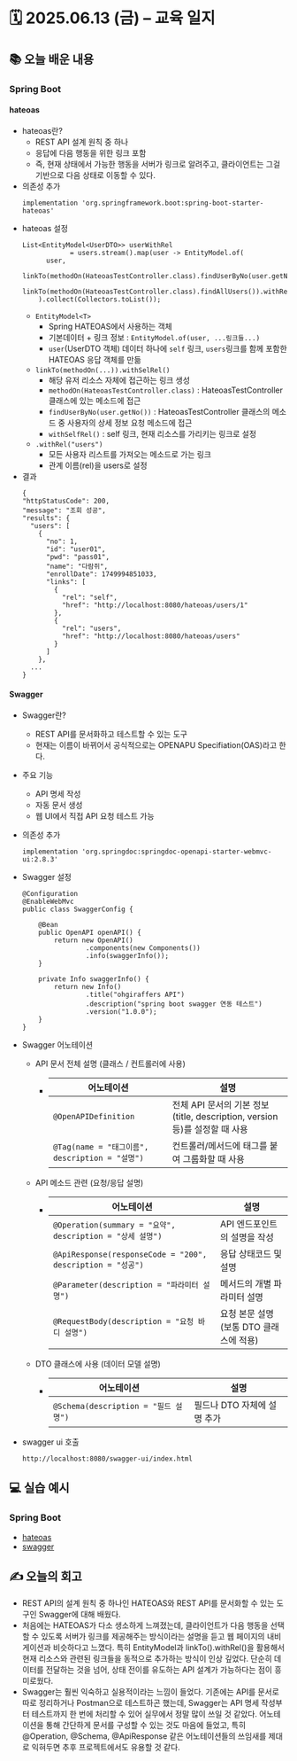 # 🗓️ 2025.06.13 (금) – 교육 일지

## 📚 오늘 배운 내용
### Spring Boot
#### hateoas
- hateoas란?
  - REST API 설계 원칙 중 하나
  - 응답에 다음 행동을 위한 링크 포함
  - 즉, 현재 상태에서 가능한 행동을 서버가 링크로 알려주고, 클라이언트는 그걸 기반으로 다음 상태로 이동할 수 있다.
- 의존성 추가
    ```
    implementation 'org.springframework.boot:spring-boot-starter-hateoas'
    ```
- hateoas 설정
    ```
    List<EntityModel<UserDTO>> userWithRel
                = users.stream().map(user -> EntityModel.of(
          user,
          linkTo(methodOn(HateoasTestController.class).findUserByNo(user.getNo())).withSelfRel(),
                linkTo(methodOn(HateoasTestController.class).findAllUsers()).withRel("users"))
        ).collect(Collectors.toList());
    ```
  - `EntityModel<T>`
    - Spring HATEOAS에서 사용하는 객체
    - 기본데이터 + 링크 정보 : `EntityModel.of(user, ...링크들...)`
    - `user`(UserDTO 객체) 데이터 하나에 `self` 링크, `users`링크를 함께 포함한 HATEOAS 응답 객체를 만듦
  - `linkTo(methodOn(...)).withSelRel()`
    - 해당 유저 리소스 자체에 접근하는 링크 생성
    - `methodOn(HateoasTestController.class)` : HateoasTestController 클래스에 있는 메소드에 접근
    - `findUserByNo(user.getNo())` : HateoasTestController 클래스의 메소드 중 사용자의 상세 정보 요청 메소드에 접근
    - `withSelfRel()` : self 링크, 현재 리소스를 가리키는 링크로 설정
  - `.withRel("users")`
    - 모든 사용자 리스트를 가져오는 메소드로 가는 링크
    - 관계 이름(rel)을 users로 설정
- 결과
  ```
  {
  "httpStatusCode": 200,
  "message": "조회 성공",
  "results": {
    "users": [
      {
        "no": 1,
        "id": "user01",
        "pwd": "pass01",
        "name": "다람쥐",
        "enrollDate": 1749994851033,
        "links": [
          {
            "rel": "self",
            "href": "http://localhost:8080/hateoas/users/1"
          },
          {
            "rel": "users",
            "href": "http://localhost:8080/hateoas/users"
          }
        ]
      },
    ...
  }
  ```
  
#### Swagger
- Swagger란?
  - REST API를 문서화하고 테스트할 수 있는 도구
  - 현재는 이름이 바뀌어서 공식적으로는 OPENAPU Specifiation(OAS)라고 한다.
- 주요 기능
  - API 명세 작성
  - 자동 문서 생성
  - 웹 UI에서 직접 API 요청 테스트 가능
- 의존성 추가
  ```
  implementation 'org.springdoc:springdoc-openapi-starter-webmvc-ui:2.8.3'
  ```
- Swagger 설정
  ```
  @Configuration
  @EnableWebMvc
  public class SwaggerConfig {
  
      @Bean
      public OpenAPI openAPI() {
          return new OpenAPI()
                  .components(new Components())
                  .info(swaggerInfo());
      }
  
      private Info swaggerInfo() {
          return new Info()
                  .title("ohgiraffers API")
                  .description("spring boot swagger 연동 테스트")
                  .version("1.0.0");
      }
  }
  ```
- Swagger 어노테이션
  - API 문서 전체 설명 (클래스 / 컨트롤러에 사용)
    - | 어노테이션                                     | 설명                                                         |
      | ----------------------------------------- | ---------------------------------------------------------- |
      | `@OpenAPIDefinition`                      | 전체 API 문서의 기본 정보 (title, description, version 등)를 설정할 때 사용 |
      | `@Tag(name = "태그이름", description = "설명")` | 컨트롤러/메서드에 태그를 붙여 그룹화할 때 사용                                 |
  - API 메소드 관련 (요청/응답 설명)
    - | 어노테이션                                                    | 설명                        |
      | -------------------------------------------------------- | ------------------------- |
      | `@Operation(summary = "요약", description = "상세 설명")`      | API 엔드포인트의 설명을 작성         |
      | `@ApiResponse(responseCode = "200", description = "성공")` | 응답 상태코드 및 설명              |
      | `@Parameter(description = "파라미터 설명")`                    | 메서드의 개별 파라미터 설명           |
      | `@RequestBody(description = "요청 바디 설명")`                 | 요청 본문 설명 (보통 DTO 클래스에 적용) |
  - DTO 클래스에 사용 (데이터 모델 설명)
    - | 어노테이션                            | 설명                |
      | -------------------------------- | ----------------- |
      | `@Schema(description = "필드 설명")` | 필드나 DTO 자체에 설명 추가 |

- swagger ui 호출
  ```
  http://localhost:8080/swagger-ui/index.html
  ```

## 💻 실습 예시
### Spring Boot
- [hateoas](../../SPRINGBOOT/chapter09-rest-api/src/main/java/com/restapi/section04)
- [swagger](../../SPRINGBOOT/chapter09-rest-api/src/main/java/com/restapi/section05)

## ✍️ 오늘의 회고
- REST API의 설계 원칙 중 하나인 HATEOAS와 REST API를 문서화할 수 있는 도구인 Swagger에 대해 배웠다.
- 처음에는 HATEOAS가 다소 생소하게 느껴졌는데, 클라이언트가 다음 행동을 선택할 수 있도록 서버가 링크를 제공해주는 방식이라는 설명을 듣고 웹 페이지의 내비게이션과 비슷하다고 느꼈다. 특히 EntityModel과 linkTo().withRel()을 활용해서 현재 리소스와 관련된 링크들을 동적으로 추가하는 방식이 인상 깊었다. 단순히 데이터를 전달하는 것을 넘어, 상태 전이를 유도하는 API 설계가 가능하다는 점이 흥미로웠다.
- Swagger는 훨씬 익숙하고 실용적이라는 느낌이 들었다. 기존에는 API를 문서로 따로 정리하거나 Postman으로 테스트하곤 했는데, Swagger는 API 명세 작성부터 테스트까지 한 번에 처리할 수 있어 실무에서 정말 많이 쓰일 것 같았다. 어노테이션을 통해 간단하게 문서를 구성할 수 있는 것도 마음에 들었고, 특히 @Operation, @Schema, @ApiResponse 같은 어노테이션들의 쓰임새를 제대로 익혀두면 추후 프로젝트에서도 유용할 것 같다.